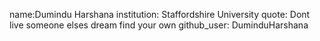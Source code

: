 name:Dumindu Harshana
institution: Staffordshire University
quote: Dont live someone elses dream find your own
github_user: DuminduHarshana

